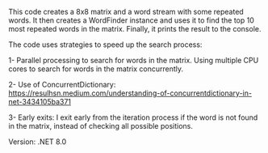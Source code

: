 This code creates a 8x8 matrix and a word stream with some repeated words. 
It then creates a WordFinder instance and uses it to find the top 10 most repeated words in the matrix. Finally, it prints the result to the console.

The code uses strategies to speed up the search process:

1- Parallel processing to search for words in the matrix. Using multiple CPU cores to search for words in the matrix concurrently.

2- Use of ConcurrentDictionary: https://resulhsn.medium.com/understanding-of-concurrentdictionary-in-net-3434105ba371 

3- Early exits: I exit early from the iteration process if the word is not found in the matrix, instead of checking all possible positions.

Version: .NET 8.0
